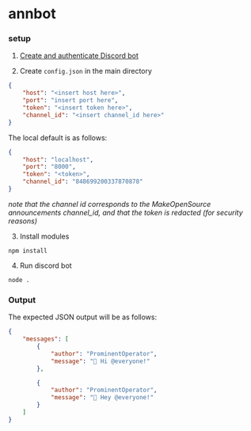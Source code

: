 # annbot

### setup
1. [Create and authenticate Discord
   bot](https://discord.com/developers/docs/topics/oauth2)

2. Create `config.json` in the main directory
```json
{
    "host": "<insert host here>",
    "port": "insert port here",
    "token": "<insert token here>",
    "channel_id": "<insert channel_id here>"
}
```

The local default is as follows:
```json
{
    "host": "localhost",
    "port": "8000",
    "token": "<token>",
    "channel_id": "848699200337870878"
}

```
*note that the channel id corresponds to the MakeOpenSource announcements
channel_id, and that the token is redacted (for security reasons)*

3. Install modules
```
npm install
```

4. Run discord bot
```
node .
```


### Output

The expected JSON output will be as follows:

```json
{
    "messages": [
        {
            "author": "ProminentOperator", 
            "message": "🐙 Hi @everyone!"
        },

        {
            "author": "ProminentOperator", 
            "message": "🦩 Hey @everyone!"
        }
    ]
}
```

